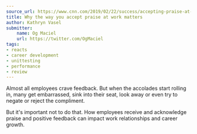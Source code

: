 ```yaml
---
source_url: https://www.cnn.com/2019/02/22/success/accepting-praise-at-work/index.html
title: Why the way you accept praise at work matters
author: Kathryn Vasel
submitter:
    name: Og Maciel
    url: https://twitter.com/OgMaciel
tags:
- reacts
- career development
- unittesting
- performance
- review
---
```


Almost all employees crave feedback. But when the accolades start rolling in, many get embarrassed, sink into their seat, look away or even try to negate or reject the compliment.

But it\'s important not to do that. How employees receive and acknowledge praise and positive feedback can impact work relationships and career growth.
